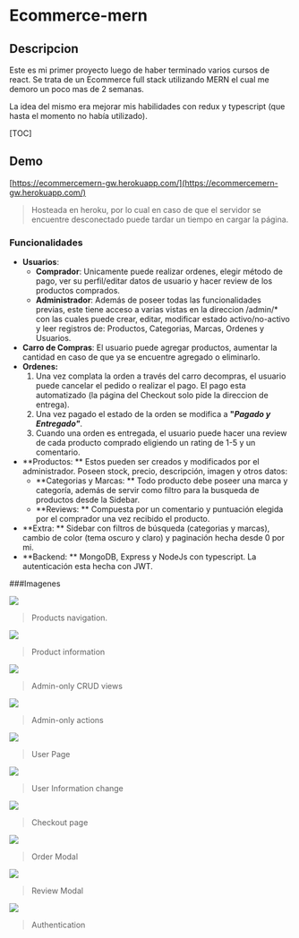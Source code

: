# Ecommerce-mern

## Descripcion

Este es mi primer proyecto luego de haber terminado varios cursos de react. Se trata de un Ecommerce full stack utilizando MERN el cual me demoro un poco mas de 2 semanas.

La idea del mismo era mejorar mis habilidades con redux y typescript (que hasta el momento no había utilizado).

[TOC]

## Demo

[https://ecommercemern-gw.herokuapp.com/](https://ecommercemern-gw.herokuapp.com/)

> Hosteada en heroku, por lo cual en caso de que el servidor se encuentre desconectado puede tardar un tiempo en cargar la página.

### Funcionalidades

- **Usuarios**:
  - **Comprador**: Unicamente puede realizar ordenes, elegir método de pago, ver su perfil/editar datos de usuario y hacer review de los productos comprados.
  - **Administrador**: Además de poseer todas las funcionalidades previas, este tiene acceso a varias vistas en la direccion /admin/\* con las cuales puede crear, editar, modificar estado activo/no-activo y leer registros de: Productos, Categorias, Marcas, Ordenes y Usuarios.
- **Carro de Compras**: El usuario puede agregar productos, aumentar la cantidad en caso de que ya se encuentre agregado o eliminarlo.
- **Ordenes:**
  1.  Una vez complata la orden a través del carro decompras, el usuario puede cancelar el pedido o realizar el pago. El pago esta automatizado (la página del Checkout solo pide la direccion de entrega).
  2.  Una vez pagado el estado de la orden se modifica a **"_Pagado y Entregado"_**.
  3.  Cuando una orden es entregada, el usuario puede hacer una review de cada producto comprado eligiendo un rating de 1-5 y un comentario.
- **Productos: ** Estos pueden ser creados y modificados por el administrador. Poseen stock, precio, descripción, imagen y otros datos:
  - **Categorias y Marcas: ** Todo producto debe poseer una marca y categoría, además de servir como filtro para la busqueda de productos desde la Sidebar.
  - **Reviews: ** Compuesta por un comentario y puntuación elegida por el comprador una vez recibido el producto.
- **Extra: ** Sidebar con filtros de búsqueda (categorias y marcas), cambio de color (tema oscuro y claro) y paginación hecha desde 0 por mi.
- **Backend: ** MongoDB, Express y NodeJs con typescript. La autenticación esta hecha con JWT.

###Imagenes

![](https://i.imgur.com/fhm9HAI.png)

> Products navigation.

![](https://i.imgur.com/PvmpGOU.png)

> Product information

![](https://i.imgur.com/RazGkFt.png)

> Admin-only CRUD views

![](https://i.imgur.com/amoMjfz.png)

> Admin-only actions

![](https://i.imgur.com/9uGEokX.png)

> User Page

![](https://i.imgur.com/zaZcpMT.png)

> User Information change

![](https://i.imgur.com/737MjL4.png)

> Checkout page

![](https://i.imgur.com/TImZ6PQ.png)

> Order Modal

![](https://i.imgur.com/BclbCcH.png)

> Review Modal

![](https://i.imgur.com/hedlDAp.png)

> Authentication
